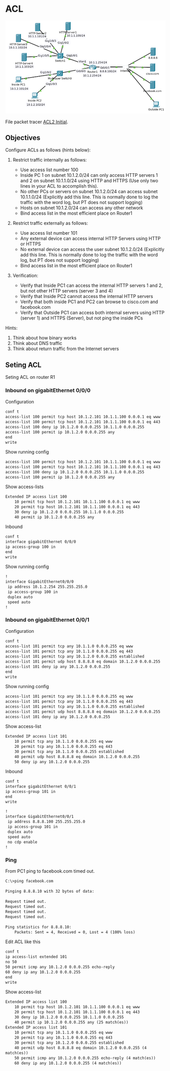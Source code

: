 # ACL

![Topology](00.png)

File packet tracer [ACL2 Initial](ACL2_Initial.pkt).

## Objectives

Configure ACLs as follows (hints below):

1. Restrict traffic internally as follows:
   - Use access list number 100
   - Inside PC 1 on subnet 10.1.2.0/24 can only access HTTP servers 1 and 2 on subnet 10.1.1.0/24 using HTTP and HTTPS (Use only two lines in your ACL to accomplish this).
   - No other PCs or servers on subnet 10.1.2.0/24 can access subnet 10.1.1.0/24 (Explicitly add this line. This is normally done to log the traffic with the word log, but PT does not support logging)
   - Hosts on subnet 10.1.2.0/24 can access any other network
   - Bind access list in the most efficient place on Router1

2. Restrict traffic externally as follows:
   - Use access list number 101
   - Any external device can access internal HTTP Servers using HTTP or HTTPS
   - No external device can access the user subnet 10.1.2.0/24 (Explicitly add this line. This is normally done to log the traffic with the word log, but PT does not support logging)
   - Bind access list in the most efficient place on Router1

3. Verification:
   - Verify that Inside PC1 can access the internal HTTP servers 1 and 2, but not other HTTP servers (server 3 and 4)
   - Verify that Inside PC2 cannot access the internal HTTP servers
   - Verify that both inside PC1 and PC2 can browse to cisco.com and facebook.com
   - Verify that Outside PC1 can access both internal servers using HTTP (server 1) and HTTPS (Server), but not ping the inside PCs
 
Hints:

1. Think about how binary works
2. Think about DNS traffic
3. Think about return traffic from the Internet servers

## Seting ACL

Seting ACL on router R1

### Inbound on gigabitEthernet 0/0/0

Configuration

```
conf t
access-list 100 permit tcp host 10.1.2.101 10.1.1.100 0.0.0.1 eq www
access-list 100 permit tcp host 10.1.2.101 10.1.1.100 0.0.0.1 eq 443
access-list 100 deny ip 10.1.2.0 0.0.0.255 10.1.1.0 0.0.0.255
access-list 100 permit ip 10.1.2.0 0.0.0.255 any
end
write
```

Show running config

```
access-list 100 permit tcp host 10.1.2.101 10.1.1.100 0.0.0.1 eq www
access-list 100 permit tcp host 10.1.2.101 10.1.1.100 0.0.0.1 eq 443
access-list 100 deny ip 10.1.2.0 0.0.0.255 10.1.1.0 0.0.0.255
access-list 100 permit ip 10.1.2.0 0.0.0.255 any
```

Show access-lists

```
Extended IP access list 100
    10 permit tcp host 10.1.2.101 10.1.1.100 0.0.0.1 eq www
    20 permit tcp host 10.1.2.101 10.1.1.100 0.0.0.1 eq 443
    30 deny ip 10.1.2.0 0.0.0.255 10.1.1.0 0.0.0.255
    40 permit ip 10.1.2.0 0.0.0.255 any
```

Inbound

```
conf t
interface gigabitEthernet 0/0/0
ip access-group 100 in
end
write
```

Show running config

```
!
interface GigabitEthernet0/0/0
 ip address 10.1.2.254 255.255.255.0
 ip access-group 100 in
 duplex auto
 speed auto
!
```

### Inbound on gigabitEthernet 0/0/1

Configuration

```
conf t
access-list 101 permit tcp any 10.1.1.0 0.0.0.255 eq www
access-list 101 permit tcp any 10.1.1.0 0.0.0.255 eq 443
access-list 101 permit tcp any 10.1.2.0 0.0.0.255 established
access-list 101 permit udp host 8.8.8.8 eq domain 10.1.2.0 0.0.0.255
access-list 101 deny ip any 10.1.2.0 0.0.0.255
end
write
```

Show running config

```
access-list 101 permit tcp any 10.1.1.0 0.0.0.255 eq www
access-list 101 permit tcp any 10.1.1.0 0.0.0.255 eq 443
access-list 101 permit tcp any 10.1.1.0 0.0.0.255 established
access-list 101 permit udp host 8.8.8.8 eq domain 10.1.2.0 0.0.0.255
access-list 101 deny ip any 10.1.2.0 0.0.0.255
```

Show access-list

```
Extended IP access list 101
    10 permit tcp any 10.1.1.0 0.0.0.255 eq www
    20 permit tcp any 10.1.1.0 0.0.0.255 eq 443
    30 permit tcp any 10.1.1.0 0.0.0.255 established
    40 permit udp host 8.8.8.8 eq domain 10.1.2.0 0.0.0.255
    50 deny ip any 10.1.2.0 0.0.0.255
```

Inbound

```
conf t
interface gigabitEthernet 0/0/1
ip access-group 101 in
end
write
```

```
!
interface GigabitEthernet0/0/1
 ip address 8.8.8.100 255.255.255.0
 ip access-group 101 in
 duplex auto
 speed auto
 no cdp enable
!
```

### Ping

From PC1 ping to facebook.com timed out.

```
C:\>ping facebook.com

Pinging 8.8.8.10 with 32 bytes of data:

Request timed out.
Request timed out.
Request timed out.
Request timed out.

Ping statistics for 8.8.8.10:
    Packets: Sent = 4, Received = 0, Lost = 4 (100% loss)
```

Edit ACL like this

```
conf t
ip access-list extended 101
no 50
50 permit icmp any 10.1.2.0 0.0.0.255 echo-reply
60 deny ip any 10.1.2.0 0.0.0.255
end
write
```

Show access-list

```
Extended IP access list 100
    10 permit tcp host 10.1.2.101 10.1.1.100 0.0.0.1 eq www
    20 permit tcp host 10.1.2.101 10.1.1.100 0.0.0.1 eq 443
    30 deny ip 10.1.2.0 0.0.0.255 10.1.1.0 0.0.0.255
    40 permit ip 10.1.2.0 0.0.0.255 any (25 match(es))
Extended IP access list 101
    10 permit tcp any 10.1.1.0 0.0.0.255 eq www
    20 permit tcp any 10.1.1.0 0.0.0.255 eq 443
    30 permit tcp any 10.1.2.0 0.0.0.255 established
    40 permit udp host 8.8.8.8 eq domain 10.1.2.0 0.0.0.255 (4 match(es))
    50 permit icmp any 10.1.2.0 0.0.0.255 echo-reply (4 match(es))
    60 deny ip any 10.1.2.0 0.0.0.255 (4 match(es))
```

